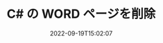 ---
############################# Static ############################
layout: "auto-gen-merger"
date: 2022-09-19T15:02:07
draft: false
otherformats: csv doc docx dot dotm dotx epub html one pdf ppt rtf vdx xls xps bmp

############################# Head ############################
head_title: "C# の WORD ページを削除"
head_description: "ドキュメント マージ API を使用してページの順序を逆にすることにより、C# の WORD ファイルから単一のページまたはページのコレクションを削除または削除します。"

############################# Header ############################
title: "C# の WORD ページを削除"
description: "数行の .NET コードを含む WORD ページを削除します。"
bg_image: "https://cms.admin.containerize.com/templates/aspose/App_Themes/V3/images/bg/header1.png"
bg_overlay: false
button:
    enable: true
    icon: "fas fa-arrow-down"
    label: "無料トライアルをダウンロード"
    link: "https://downloads.groupdocs.com/merger/net"

############################# SubMenu ############################
submenu:
    enable: true

    left:
        img_alt: "GroupDocs.Merger for .NET"
        image: "https://cms.admin.containerize.com/templates/groupdocs/images/product-logos/90x90-noborder/groupdocs-merger-net.png"
        product: "GroupDocs.Merger"
        platform: ".NET"

    middle:
        button:

            # button loop
            - link: "https://apireference.groupdocs.com/merger/net"
              text: "API リファレンス"

            # button loop
            - link: "https://github.com/groupdocs-merger"
              text: "コード例"

            # button loop
            - link: "https://products.groupdocs.app/merger/family"
              text: "ライブデモ"

            # button loop
            - link: "https://purchase.groupdocs.com/pricing/merger/net"
              text: "価格"

    right:
        link_download: "https://downloads.groupdocs.com/merger"
        link_learn: "https://docs.groupdocs.com/merger/net"
        link_buy: "https://purchase.groupdocs.com"

############################# About ############################
about:
    enable: true
    title: "GroupDocs.Merger for .NET API について"
    content: |
        [GroupDocs.Merger for .NET](/ja/merger/net/) は、PDF、Microsoft Office (Word、Excel、PowerPoint 、OneNote)、OpenDocument、HTML、画像、および .NET アプリケーション内のその他多数。コードを数行追加するだけで、ドキュメント内のページの移動、削除、回転、交換、抽出、向きの変更など、いくつかのドキュメント操作を実行できます。ドキュメント マージ API は、ドキュメント ページの画像としてのプレビューもサポートしており、ページ上のドキュメント構造、フォーマット、およびコンテンツを分析します。
        
        GroupDocs.Merger API は、ファイル ページの削除機能を必要とする企業向けソリューションに最適です。これらの API は、.NET Framework, .NET Standard, .NET Core, Mono を含むすべての主要なオペレーティング システムとプラットフォームで十分にサポートされています。

############################# Steps ############################
steps:
    enable: true
    title_left: ".NET の WORD ファイル ページを削除"
    content_left: |
        [GroupDocs.Merger for .NET](/ja/merger/net/) により、C# 開発者は WORD 内の単一または多数の特定のページを簡単に削除できますいくつかの簡単な手順を実装することにより、ファイルを作成します。
        
        * 削除するページ番号で **RemoveOptions** を初期化します。
        * **Merger** の新しいインスタンスを作成し、ソース ドキュメント パスをコンストラクター パラメーターとして渡します。
        * **RemovePages** を呼び出し、**RemoveOptions** オブジェクトを渡します。
        * **Save** を呼び出し、ファイル パスを指定して結果のドキュメントを保存します。

    title_right: "システム要求"
    content_right: |
        GroupDocs.Merger for .NET API は、すべての主要なプラットフォームとオペレーティング システムでサポートされています。以下のコードを実行する前に、システムに次の前提条件がインストールされていることを確認してください。

        * オペレーティング システム: Microsoft Windows、Linux、MacOS
        * 開発環境: Visual Studio, Xamarin, MonoDevelop
        * フレームワーク: .NET Framework, .NET Standard, .NET Core, Mono
        * [NuGet](https://www.nuget.org/packages/groupdocs.merger) から GroupDocs.Merger for .NET の最新バージョンをダウンロードします
         
    code: |
     {{% merger/additional-styles %}}
     {{< merger/code-merger title="C# サンプル コードを使用して WORD ファイル ページを削除する方法">}}

        ```csharp    
        // GroupDocs.Merger API を使用して WORD ファイル ページを削除します
        // 選択したページ番号で RemoveOptions クラスを初期化する
        RemoveOptions removeOptions = new RemoveOptions(new int[] { 3, 6 });

        // 入力 WORD ドキュメントで Merger をインスタンス化する
        using (Merger merger = new Merger("input.word"))
          {
            // RemovePages メソッドを呼び出し、RemoveOptions オブジェクトをそれに渡します
            merger.RemovePages(removeOptions);
    
            // Save メソッドを呼び出し、目的のファイル パスを渡して出力ドキュメントを保存します。
            merger.Save("output.word");
          }
        ```
     {{< /merger/code-merger >}}

############################# Demos ############################
demos:
    enable: true
    title: "ライブデモ - WORD ページをオンラインで削除"
    content: |
       [GroupDocs.Merger Live Demos](https://products.groupdocs.app/splitter/remove-pages/word) Web サイトにアクセスして、今すぐ WORD ファイル ページを削除してください。
       ライブデモには次の利点があります。
        
############################# About Formats ############################
about_formats:
    enable: true

############################# More Formats ############################
more_formats:
    enable: true
    title: "他のドキュメント形式からページを削除"
    content: |
        .NET は、ファイル形式と画像の合併と分割の API を文書化しています。以下に示すように、一般的なファイル形式の一部を削除します。

############################# Back to top ###############################
back_to_top:
    enable: true
---